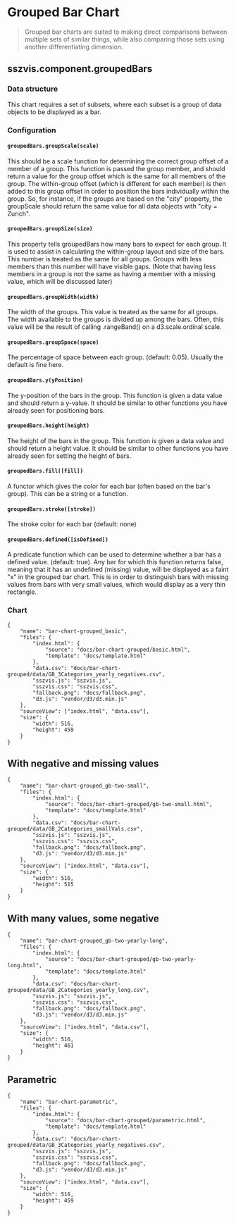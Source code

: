 # Grouped Bar Chart

> Grouped bar charts are suited to making direct comparisons between multiple sets of similar things, while also comparing those sets using another differentiating dimension.

## sszvis.component.groupedBars

### Data structure

This chart requires a set of subsets, where each subset is a group of data objects to be displayed as a bar.

### Configuration


#### `groupedBars.groupScale(scale)`

This should be a scale function for determining the correct group offset of a member of a group. This function is passed the group member, and should return a value for the group offset which is the same for all members of the group. The within-group offset (which is different for each member) is then added to this group offset in order to position the bars individually within the group. So, for instance, if the groups are based on the "city" property, the groupScale should return the same value for all data objects with "city = Zurich".

#### `groupedBars.groupSize(size)`

This property tells groupedBars how many bars to expect for each group. It is used to assist in calculating the within-group layout and size of the bars. This number is treated as the same for all groups. Groups with less members than this number will have visible gaps. (Note that having less members in a group is not the same as having a member with a missing value, which will be discussed later)

#### `groupedBars.groupWidth(width)`

The width of the groups. This value is treated as the same for all groups. The width available to the groups is divided up among the bars. Often, this value will be the result of calling .rangeBand() on a d3.scale.ordinal scale.

#### `groupedBars.groupSpace(space)`

The percentage of space between each group. (default: 0.05). Usually the default is fine here.

#### `groupedBars.y(yPosition)`

The y-position of the bars in the group. This function is given a data value and should return a y-value. It should be similar to other functions you have already seen for positioning bars.

#### `groupedBars.height(height)`

The height of the bars in the group. This function is given a data value and should return a height value. It should be similar to other functions you have already seen for setting the height of bars.

#### `groupedBars.fill([fill])`

A functor which gives the color for each bar (often based on the bar's group). This can be a string or a function.

#### `groupedBars.stroke([stroke])`

The stroke color for each bar (default: none)

#### `groupedBars.defined([isDefined])`

A predicate function which can be used to determine whether a bar has a defined value. (default: true). Any bar for which this function returns false, meaning that it has an undefined (missing) value, will be displayed as a faint "x" in the grouped bar chart. This is in order to distinguish bars with missing values from bars with very small values, which would display as a very thin rectangle.


### Chart

```project
{
    "name": "bar-chart-grouped_basic",
    "files": {
        "index.html": {
            "source": "docs/bar-chart-grouped/basic.html",
            "template": "docs/template.html"
        },
        "data.csv": "docs/bar-chart-grouped/data/GB_3Categories_yearly_negatives.csv",
        "sszvis.js": "sszvis.js",
        "sszvis.css": "sszvis.css",
        "fallback.png": "docs/fallback.png",
        "d3.js": "vendor/d3/d3.min.js"
    },
    "sourceView": ["index.html", "data.csv"],
    "size": {
        "width": 516,
        "height": 459
    }
}
```

## With negative and missing values

```project
{
    "name": "bar-chart-grouped_gb-two-small",
    "files": {
        "index.html": {
            "source": "docs/bar-chart-grouped/gb-two-small.html",
            "template": "docs/template.html"
        },
        "data.csv": "docs/bar-chart-grouped/data/GB_2Categories_smallVals.csv",
        "sszvis.js": "sszvis.js",
        "sszvis.css": "sszvis.css",
        "fallback.png": "docs/fallback.png",
        "d3.js": "vendor/d3/d3.min.js"
    },
    "sourceView": ["index.html", "data.csv"],
    "size": {
        "width": 516,
        "height": 515
    }
}
```

## With many values, some negative

```project
{
    "name": "bar-chart-grouped_gb-two-yearly-long",
    "files": {
        "index.html": {
            "source": "docs/bar-chart-grouped/gb-two-yearly-long.html",
            "template": "docs/template.html"
        },
        "data.csv": "docs/bar-chart-grouped/data/GB_2Categories_yearly_long.csv",
        "sszvis.js": "sszvis.js",
        "sszvis.css": "sszvis.css",
        "fallback.png": "docs/fallback.png",
        "d3.js": "vendor/d3/d3.min.js"
    },
    "sourceView": ["index.html", "data.csv"],
    "size": {
        "width": 516,
        "height": 461
    }
}
```

## Parametric 

```project
{
    "name": "bar-chart-parametric",
    "files": {
        "index.html": {
            "source": "docs/bar-chart-grouped/parametric.html",
            "template": "docs/template.html"
        },
        "data.csv": "docs/bar-chart-grouped/data/GB_3Categories_yearly_negatives.csv",
        "sszvis.js": "sszvis.js",
        "sszvis.css": "sszvis.css",
        "fallback.png": "docs/fallback.png",
        "d3.js": "vendor/d3/d3.min.js"
    },
    "sourceView": ["index.html", "data.csv"],
    "size": {
        "width": 516,
        "height": 459
    }
}
```
